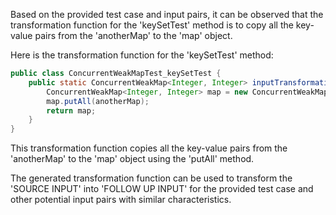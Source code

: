 Based on the provided test case and input pairs, it can be observed that the transformation function for the 'keySetTest' method is to copy all the key-value pairs from the 'anotherMap' to the 'map' object.

Here is the transformation function for the 'keySetTest' method:

```java
public class ConcurrentWeakMapTest_keySetTest {
    public static ConcurrentWeakMap<Integer, Integer> inputTransformation_keySetTest(Map<Integer, Integer> anotherMap)  {
        ConcurrentWeakMap<Integer, Integer> map = new ConcurrentWeakMap<>();
        map.putAll(anotherMap);
        return map;
    }
}
```

This transformation function copies all the key-value pairs from the 'anotherMap' to the 'map' object using the 'putAll' method.

The generated transformation function can be used to transform the 'SOURCE INPUT' into 'FOLLOW UP INPUT' for the provided test case and other potential input pairs with similar characteristics.
